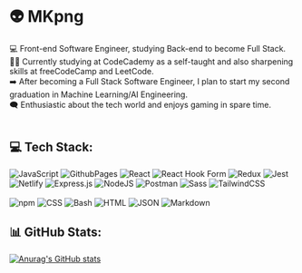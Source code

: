 # 👽 MKpng

💻 Front-end Software Engineer, studying Back-end to become Full Stack.<br>
👨‍🎓 Currently studying at CodeCademy as a self-taught and also sharpening skills at freeCodeCamp and LeetCode.<br>
➡️ After becoming a Full Stack Software Engineer, I plan to start my second graduation in Machine Learning/AI Engineering.<br>
🗨️ Enthusiastic about the tech world and enjoys gaming in spare time.<br><br>

## 💻 Tech Stack:
![JavaScript](https://img.shields.io/badge/javascript-%23323330.svg?style=for-the-badge&logo=javascript&logoColor=%23F7DF1E) 
![GithubPages](https://img.shields.io/badge/github%20pages-121013?style=for-the-badge&logo=github&logoColor=white) 
![React](https://img.shields.io/badge/react-%2320232a.svg?style=for-the-badge&logo=react&logoColor=%2361DAFB) 
![React Hook Form](https://img.shields.io/badge/React%20Hook%20Form-%23EC5990.svg?style=for-the-badge&logo=reacthookform&logoColor=white) 
![Redux](https://img.shields.io/badge/redux-%23593d88.svg?style=for-the-badge&logo=redux&logoColor=white) 
![Jest](https://img.shields.io/badge/-jest-%23C21325?style=for-the-badge&logo=jest&logoColor=white) <br>
![Netlify](https://img.shields.io/badge/netlify-%23000000.svg?style=for-the-badge&logo=netlify&logoColor=#00C7B7)
![Express.js](https://img.shields.io/badge/express.js-%23404d59.svg?style=for-the-badge&logo=express&logoColor=%2361DAFB) 
![NodeJS](https://img.shields.io/badge/node.js-6DA55F?style=for-the-badge&logo=node.js&logoColor=white) 
![Postman](https://img.shields.io/badge/Postman-FF6C37?style=for-the-badge&logo=postman&logoColor=white)
![Sass](https://img.shields.io/badge/Sass-C69?style=for-the-badge&logo=sass&logoColor=fff)
![TailwindCSS](https://img.shields.io/badge/Tailwind%20CSS-%2338B2AC.svg?style=for-the-badge&logo=tailwind-css&logoColor=white)<br><br>
![npm](https://img.shields.io/badge/npm-CB3837?style=for-the-badge&logo=npm&logoColor=fff)
![CSS](https://img.shields.io/badge/CSS-1572B6?style=for-the-badge&logo=css3&logoColor=fff)
![Bash](https://img.shields.io/badge/Bash-4EAA25?style=for-the-badge&logo=gnubash&logoColor=fff)
![HTML](https://img.shields.io/badge/HTML-%23E34F26.svg?style=for-the-badge&logo=html5&logoColor=white)
![JSON](https://img.shields.io/badge/JSON-000?style=for-the-badge&logo=json&logoColor=fff)
![Markdown](https://img.shields.io/badge/Markdown-%23000000.svg?style=for-the-badge&logo=markdown&logoColor=white)

## 📊 GitHub Stats:
[![Anurag's GitHub stats](https://github-readme-stats.vercel.app/api?username=mkpng&show_icons=true&theme=vision-friendly-dark)](https://github.com/anuraghazra/github-readme-stats)<br><br>

<!-- Proudly created with GPRM ( https://gprm.itsvg.in ) -->
